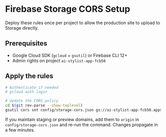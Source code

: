 # Firebase Storage CORS Setup

Deploy these rules once per project to allow the production site to upload to Storage directly.

## Prerequisites

- Google Cloud SDK (`gcloud` + `gsutil`) or Firebase CLI 12+
- Admin rights on project `ai-stylist-app-fcb50`

## Apply the rules

```bash
# Authenticate if needed
# gcloud auth login

# Update the CORS policy
cd $(git rev-parse --show-toplevel)
gsutil cors set config/storage-cors.json gs://ai-stylist-app-fcb50.appspot.com
```

If you maintain staging or preview domains, add them to `origin` in `config/storage-cors.json` and re-run the command. Changes propagate in a few minutes.
